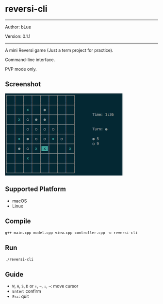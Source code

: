 # reversi-cli

---

Author: bLue

Version: 0.1.1

---

A mini Reversi game (Just a term project for practice).

Command-line interface.

PVP mode only.


## Screenshot

![Screenshot](https://github.com/dreamerblue/reversi-cli/raw/master/reversi-cli_screenshot.png)

## Supported Platform

- macOS
- Linux

## Compile

```
g++ main.cpp model.cpp view.cpp controller.cpp -o reversi-cli
```

## Run

```
./reversi-cli
```

## Guide

- `W`, `A`, `S`, `D` or `↑`, `←`, `↓`, `→`: move cursor
- `Enter`: confirm
- `Esc`: quit